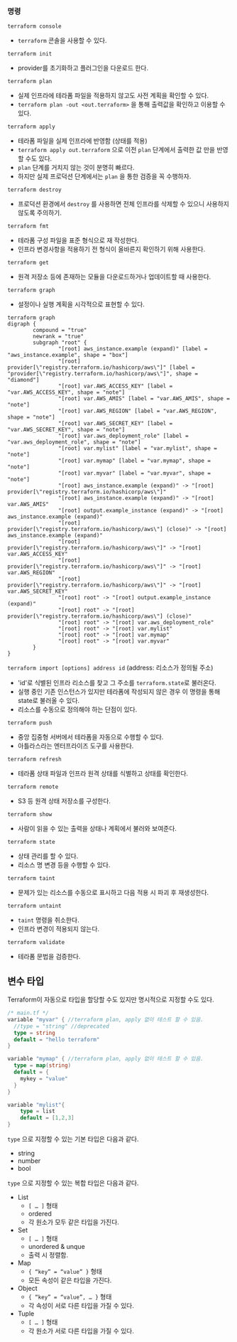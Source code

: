 ### 명령

`terraform console`
- `terraform` 콘솔을 사용할 수 있다.

`terraform init`
- provider를 초기화하고 플러그인을 다운로드 한다.

`terraform plan`
- 실제 인프라에 테라폼 파일을 적용하지 않고도 사전 계획을 확인할 수 있다.
- `terraform plan -out <out.terraform>` 을 통해 출력값을 확인하고 이용할 수 있다.

`terraform apply`
- 테라폼 파일을 실제 인프라에 반영함 (상태를 적용)
- `terraform apply out.terraform` 으로 이전 `plan` 단계에서 출력한 값 만을 반영할 수도 있다.
- `plan` 단계를 거치지 않는 것이 분명히 빠르다.
- 하지만 실제 프로덕션 단계에서는 `plan` 을 통한 검증을 꼭 수행하자.

`terraform destroy`
- 프로덕션 환경에서 `destroy` 를 사용하면 전체 인프라를 삭제할 수 있으니 사용하지 않도록 주의하기.

`terraform fmt`
- 테라폼 구성 파일을 표준 형식으로 재 작성한다.
- 인프라 변경사항을 적용하기 전 형식이 올바른지 확인하기 위해 사용한다.

`terraform get`
- 원격 저장소 등에 존재하는 모듈을 다운로드하거나 업데이트할 때 사용한다.

`terraform graph`
- 설정이나 실행 계획을 시각적으로 표현할 수 있다.
```
terraform graph
digraph {
        compound = "true"
        newrank = "true"
        subgraph "root" {
                "[root] aws_instance.example (expand)" [label = "aws_instance.example", shape = "box"]
                "[root] provider[\"registry.terraform.io/hashicorp/aws\"]" [label = "provider[\"registry.terraform.io/hashicorp/aws\"]", shape = "diamond"]
                "[root] var.AWS_ACCESS_KEY" [label = "var.AWS_ACCESS_KEY", shape = "note"]
                "[root] var.AWS_AMIS" [label = "var.AWS_AMIS", shape = "note"]
                "[root] var.AWS_REGION" [label = "var.AWS_REGION", shape = "note"]
                "[root] var.AWS_SECRET_KEY" [label = "var.AWS_SECRET_KEY", shape = "note"]
                "[root] var.aws_deployment_role" [label = "var.aws_deployment_role", shape = "note"]
                "[root] var.mylist" [label = "var.mylist", shape = "note"]
                "[root] var.mymap" [label = "var.mymap", shape = "note"]
                "[root] var.myvar" [label = "var.myvar", shape = "note"]
                "[root] aws_instance.example (expand)" -> "[root] provider[\"registry.terraform.io/hashicorp/aws\"]"
                "[root] aws_instance.example (expand)" -> "[root] var.AWS_AMIS"
                "[root] output.example_instance (expand)" -> "[root] aws_instance.example (expand)"
                "[root] provider[\"registry.terraform.io/hashicorp/aws\"] (close)" -> "[root] aws_instance.example (expand)"
                "[root] provider[\"registry.terraform.io/hashicorp/aws\"]" -> "[root] var.AWS_ACCESS_KEY"
                "[root] provider[\"registry.terraform.io/hashicorp/aws\"]" -> "[root] var.AWS_REGION"
                "[root] provider[\"registry.terraform.io/hashicorp/aws\"]" -> "[root] var.AWS_SECRET_KEY"
                "[root] root" -> "[root] output.example_instance (expand)"
                "[root] root" -> "[root] provider[\"registry.terraform.io/hashicorp/aws\"] (close)"
                "[root] root" -> "[root] var.aws_deployment_role"
                "[root] root" -> "[root] var.mylist"
                "[root] root" -> "[root] var.mymap"
                "[root] root" -> "[root] var.myvar"
        }
}
```

`terraform import [options] address id` (address: 리소스가 정의될 주소)
- 'id'로 식별된 인프라 리소스를 찾고 그 주소를 `terraform.state`로 불러온다.
- 실행 중인 기존 인스턴스가 있지만 테라폼에 작성되지 않은 경우 이 명령을 통해 state로 불러올 수 있다.
- 리소스를 수동으로 정의해야 하는 단점이 있다.

`terraform push`
- 중앙 집중형 서버에서 테라폼을 자동으로 수행할 수 있다.
- 아틀라스라는 엔터프라이즈 도구를 사용한다.

`terraform refresh`
- 테라폼 상태 파일과 인프라 원격 상태를 식별하고 상태를 확인한다.

`terraform remote`
- S3 등 원격 상태 저장소를 구성한다.

`terraform show`
- 사람이 읽을 수 있는 출력을 상태나 계획에서 불러와 보여준다.

`terraform state`
- 상태 관리를 할 수 있다.
- 리소스 명 변경 등을 수행할 수 있다.

`terraform taint`
- 문제가 있는 리소스를 수동으로 표시하고 다음 적용 시 파괴 후 재생성한다.

`terraform untaint`
- `taint` 명령을 취소한다.
- 인프라 변경이 적용되지 않는다.

`terraform validate`
- 테라폼 문법을 검증한다.


## 변수 타입

Terraform이 자동으로 타입을 할당할 수도 있지만 명시적으로 지정할 수도 있다.

```go
/* main.tf */
variable "myvar" { //terraform plan, apply 없이 테스트 할 수 있음.
  //type = "string" //deprecated
  type = string
  default = "hello terraform"
}

variable "mymap" { //terraform plan, apply 없이 테스트 할 수 있음.
  type = map(string)
  default = {
    mykey = "value"
  }
}

variable "mylist"{
    type = list
    default = [1,2,3]
}
```

`type` 으로 지정할 수 있는 기본 타입은 다음과 같다.

- string
- number
- bool

`type` 으로 지정할 수 있는 복합 타입은 다음과 같다.

- List
    - `[ … ]` 형태
    - ordered
    - 각 원소가 모두 같은 타입을 가진다.
- Set
    - `[ … ]` 형태
    - unordered & unque
    - 출력 시 정렬함.
- Map
    - `{ “key” = “value” }` 형태
    - 모든 속성이 같은 타입을 가진다.
- Object
    - `{ “key” = “value”, … }` 형태
    - 각 속성이 서로 다른 타입을 가질 수 있다.
- Tuple
    - `[ … ]` 형태
    - 각 원소가 서로 다른 타입을 가질 수 있다.